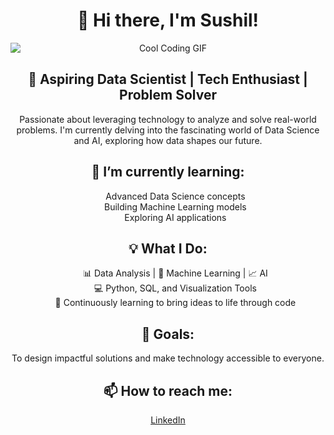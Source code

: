 <div align="center">
  <h1>👋 Hi there, I'm Sushil!</h1>
  <img src="https://media.giphy.com/media/qgQUggAC3Pfv687qPC/giphy.gif" alt="Cool Coding GIF" style="display: block; margin: auto;">
  <h2>🚀 Aspiring Data Scientist | Tech Enthusiast | Problem Solver</h2>
  <p>
    Passionate about leveraging technology to analyze and solve real-world problems. I'm currently delving into the fascinating world of Data Science and AI, exploring how data shapes our future.
  </p>
</div>

<div align="center">
  <h2>🌱 I’m currently learning:</h2>
  <ul style="list-style: none;">
    <li>Advanced Data Science concepts</li>
    <li>Building Machine Learning models</li>
    <li>Exploring AI applications</li>
  </ul>
</div>

<div align="center">
  <h2>💡 What I Do:</h2>
  <ul style="list-style: none;">
    <li>📊 Data Analysis | 🧠 Machine Learning | 📈 AI</li>
    <li>💻 Python, SQL, and Visualization Tools</li>
    <li>🌟 Continuously learning to bring ideas to life through code</li>
  </ul>
</div>

<div align="center">
  <h2>🎯 Goals:</h2>
  <p>To design impactful solutions and make technology accessible to everyone.</p>
</div>

<div align="center">
  <h2>📫 How to reach me:</h2>
  <p>
    <a href="https://www.linkedin.com/in/sushil019" target="_blank">LinkedIn</a>
  </p>
</div>



